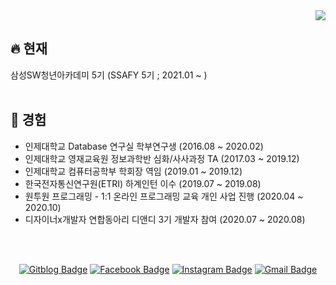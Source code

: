 <div align=right>
  <a href="https://hits.seeyoufarm.com"/><img src="https://hits.seeyoufarm.com/api/count/incr/badge.svg?url=https%3A%2F%2Fgithub.com%2Feona1301"/></a>
</div>

## 🔥 현재

삼성SW청년아카데미 5기 (SSAFY 5기 ; 2021.01 ~ )
<br>
<br>

## 📑 경험

- 인제대학교 Database 연구실 학부연구생 (2016.08 ~ 2020.02)
- 인제대학교 영재교육원 정보과학반 심화/사사과정 TA (2017.03 ~ 2019.12)
- 인제대학교 컴퓨터공학부 학회장 역임 (2019.01 ~ 2019.12)
- 한국전자통신연구원(ETRI) 하계인턴 이수 (2019.07 ~ 2019.08)
- 원투원 프로그래밍 - 1:1 온라인 프로그래밍 교육 개인 사업 진행 (2020.04 ~ 2020.10)
- 디자이너x개발자 연합동아리 디앤디 3기 개발자 참여 (2020.07 ~ 2020.08)
<br>
<br>

<div align=center>

[![Gitblog Badge](http://img.shields.io/badge/-GitBlog-black?style=flat-square&logo=github&link=https://eona1301.github.io/)](https://eona1301.github.io/)
[![Facebook Badge](https://img.shields.io/badge/-Facebook-1877f2?style=flat-square&logo=facebook&logoColor=white&link=https://www.facebook.com/eona1301)](https://www.facebook.com/eona1301) 
[![Instagram Badge](https://img.shields.io/badge/-Instagram-dd2a7b?style=flat-square&logo=instagram&logoColor=white&link=https://www.instagram.com/danghyeona/)](https://www.instagram.com/danghyeona/) 
[![Gmail Badge](https://img.shields.io/badge/-Gmail-d14836?style=flat-square&logo=Gmail&logoColor=white&link=mailto:eona1301@gmail.com)](mailto:eona1301@gmail.com)

</div>
